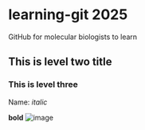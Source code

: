 # learning-git 2025
GitHub for molecular biologists to learn 

## This is level two title


### This is level three

Name: *italic*

**bold**
![image](https://cdn.britannica.com/04/114904-050-722C9D96/Cutaway-drawing-plant-cell-organelles-wall.jpg)
